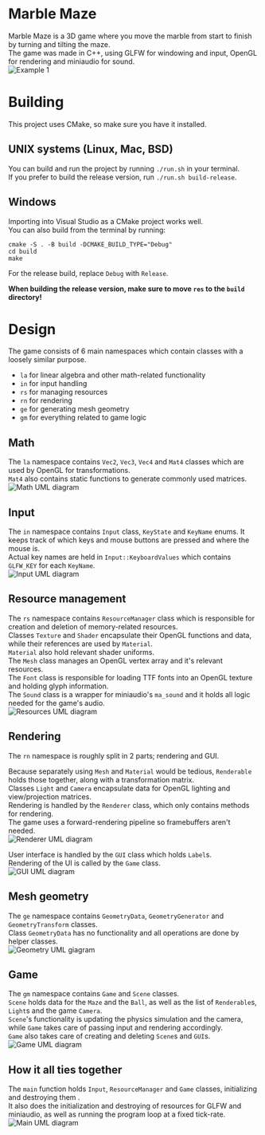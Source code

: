 # Marble Maze
Marble Maze is a 3D game where you move the marble from start to finish by turning and tilting the maze.  
The game was made in C++, using GLFW for windowing and input, OpenGL for rendering and miniaudio for sound.  
![Example 1](./design/_example1.jpg)

# Building
This project uses CMake, so make sure you have it installed.  

## UNIX systems (Linux, Mac, BSD)
You can build and run the project by running `./run.sh` in your terminal.  
If you prefer to build the release version, run `./run.sh build-release`.  

## Windows
Importing into Visual Studio as a CMake project works well.  
You can also build from the terminal by running:
```
cmake -S . -B build -DCMAKE_BUILD_TYPE="Debug"
cd build
make
```
For the release build, replace `Debug` with `Release`.

**When building the release version, make sure to move `res` to the `build` directory!**

# Design
The game consists of 6 main namespaces which contain classes with a loosely similar purpose.  
- `la` for linear algebra and other math-related functionality
- `in` for input handling
- `rs` for managing resources
- `rn` for rendering
- `ge` for generating mesh geometry
- `gm` for everything related to game logic

## Math
The `la` namespace contains `Vec2`, `Vec3`, `Vec4` and `Mat4` classes which are used by OpenGL for transformations.  
`Mat4` also contains static functions to generate commonly used matrices.  
![Math UML diagram](./design/la.png)

## Input
The `in` namespace contains `Input` class, `KeyState` and `KeyName` enums.
It keeps track of which keys and mouse buttons are pressed and where the mouse is.  
Actual key names are held in `Input::KeyboardValues` which contains `GLFW_KEY` for each `KeyName`.  
![Input UML diagram](./design/in.png)

## Resource management
The `rs` namespace contains `ResourceManager` class
which is responsible for creation and deletion of memory-related resources.  
Classes `Texture` and `Shader` encapsulate their OpenGL functions and data,
while their references are used by `Material`.  
`Material` also hold relevant shader uniforms.  
The `Mesh` class manages an OpenGL vertex array and it's relevant resources.  
The `Font` class is responsible for loading TTF fonts into an OpenGL texture and holding glyph information.  
The `Sound` class is a wrapper for miniaudio's `ma_sound` and it holds all logic needed for the game's audio.  
![Resources UML diagram](./design/res.png)

## Rendering
The `rn` namespace is roughly split in 2 parts; rendering and GUI.

Because separately using `Mesh` and `Material` would be tedious,
`Renderable` holds those together, along with a transformation matrix.  
Classes `Light` and `Camera` encapsulate data for OpenGL lighting and view/projection matrices.  
Rendering is handled by the `Renderer` class, which only contains methods for rendering.  
The game uses a forward-rendering pipeline so framebuffers aren't needed.  
![Renderer UML diagram](./design/ren.png)

User interface is handled by the `GUI` class which holds `Label`s.  
Rendering of the UI is called by the `Game` class.  
![GUI UML diagram](./design/gui.png)

## Mesh geometry
The `ge` namespace contains `GeometryData`, `GeometryGenerator` and `GeometryTransform` classes.  
Class `GeometryData` has no functionality and all operations are done by helper classes.  
![Geometry UML giagram](./design/geo.png)

## Game
The `gm` namespace contains `Game` and `Scene` classes.  
`Scene` holds data for the `Maze` and the `Ball`,
as well as the list of `Renderable`s, `Light`s and the game `Camera`.  
`Scene`'s functionality is updating the physics simulation and the camera,
while `Game` takes care of passing input and rendering accordingly.  
`Game` also takes care of creating and deleting `Scene`s and `GUI`s.  
![Game UML diagram](./design/gm.png)

## How it all ties together
The `main` function holds `Input`, `ResourceManager` and `Game` classes, initializing and destroying them .  
It also does the initialization and destroying of resources for GLFW and miniaudio, as well as running the program loop at a fixed tick-rate.  
![Main UML diagram](./design/main.png)
